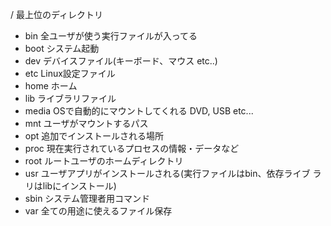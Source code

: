 / 最上位のディレクトリ  
- bin 全ユーザが使う実行ファイルが入ってる  
- boot システム起動  
- dev デバイスファイル(キーボード、マウス etc..)
- etc Linux設定ファイル
- home ホーム
- lib ライブラリファイル
- media OSで自動的にマウントしてくれる DVD, USB etc...
- mnt ユーザがマウントするパス
- opt 追加でインストールされる場所
- proc 現在実行されているプロセスの情報・データなど
- root ルートユーザのホームディレクトリ
- usr ユーザアプリがインストールされる(実行ファイルはbin、依存ライブ
ラリはlibにインストール)
- sbin システム管理者用コマンド
- var 全ての用途に使えるファイル保存